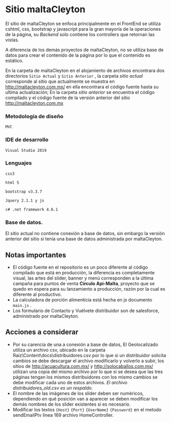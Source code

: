 # Sitio maltaCleyton

El sitio de maltaCleyton se enfoca principalmente en el FrontEnd se utiliza  cshtml, css, bootstrap  y javascript para la gran mayoría de la operaciones de la página, su *Backend* solo contiene los controllers que retornan las vistas.

A diferencia de los demás proyectos de maltaCleyton, no se utiliza base de datos para crear el contenido de la página por lo que el contenido es estático.

En la carpeta de maltaCleyton en el alojamiento de archivos encontrara dos directorios `Sitio Actual` y `Sitio Anterior` , la carpeta *sitio actual* corresponde al sitio que actualmente se muestra en http://maltacleyton.com.mx/ en ella encontrara el código fuente hasta su ultima actualización; En la carpeta *sitio anterior* se encuentra el código compilado y el código fuente de la versión anterior del sitio http://maltacleyton.com.mx

### Metodología de diseño 
 `MVC`

### IDE de desarrollo
`Visual Studio 2019`
### Lenguajes

`css3`

`html 5`

`bootstrap v3.3.7`

`Jquery 2.1.1 y js`

`c# .net framework 4.6.1`

### Base de datos.

El sitio actual no contiene conexión a base de datos, sin embargo la versión anterior del sitio si tenía una base de datos administrada por maltaCleyton.

## Notas importantes

- El código fuente en el repositorio es un poco diferente al código compilado que está en producción, la diferencia es completamente visual, las artes del slider, banner y menú corresponden a la última campaña para puntos de venta **Círculo Api-Malta**, proyecto que se quedo en espera para su lanzamiento a producción, razón por la cual es diferente al productivo.
- La calculadora de porción alimenticia está hecha en js documento `main.js` .
- Los formulario de Contacto y Vuélvete distribuidor son de salesforce, administrado por maltaCleyton.

## Acciones a considerar 

- Por su carencia de una a conexión a base de datos, El Geolocalizado utiliza un archivo csv, ubicado en la carpeta Raíz\Content\docs\distribuidores.csv por lo que si un distribuidor solicita cambios se debe descargar el archivo modificarlo y volverlo a subir, los sitios de http://acuacultura.com.mx/ y http://solocaballos.com.mx/ utilizan una copia del mismo archivo por lo que si se desea que las tres páginas tengan los mismos distribuidores con los mismo cambios se debe modificar cada uno de estos archivos.
  *El archivo distribuidores_old.csv es un respaldo.*
- El nombre de las imágenes de los slider deben ser numéricos, dependiendo en qué posición van a aparecer se deben modificar los demás nombres de los slider existentes si es necesario.
- Modificar los textos `{Host}` `{Port}` `{UserName}` `{Password}` en el metodo sendEmailPtv línea 169 archivo HomeController.
